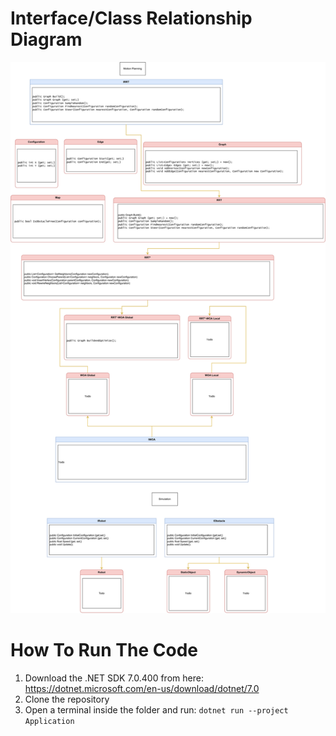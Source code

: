 # Interface/Class Relationship Diagram
![Alt text](./diagram.svg)

# How To Run The Code
1. Download the .NET SDK 7.0.400 from here: https://dotnet.microsoft.com/en-us/download/dotnet/7.0
2. Clone the repository
3. Open a terminal inside the folder and run: `dotnet run --project Application`
